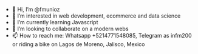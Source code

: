 - 👋 Hi, I’m @fmunioz
- 👀 I’m interested in web development, ecommerce and data science
- 🌱 I’m currently learning Javascript
- 💞️ I’m looking to collaborate on a modern webs
- 📫 How to reach me: Whatsapp +5214771548085, Telegram as infm200 or riding a bike on Lagos de Moreno, Jalisco, Mexico 

<!---
fmunioz/fmunioz is a ✨ special ✨ repository because its `README.md` (this file) appears on your GitHub profile.
You can click the Preview link to take a look at your changes.
--->
